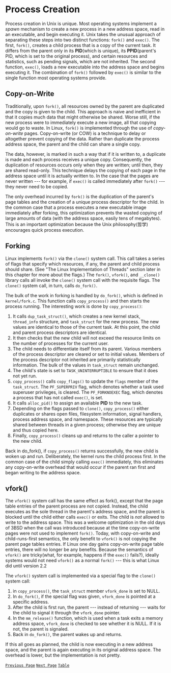 # Process Creation
Process creation in Unix is unique. Most operating systems implement a *spawn* mechanism to create a new process in a new address space, read in an executable, and begin executing it. Unix takes the unusual approach of separating these steps into two distinct functions: `fork()` and `exec()`. The first, `fork()`, creates a child process that is a copy of the current task. It differs from the parent only in its **PID**(which is unique), its **PPID**(parent's PID, which is set to the original process), and certain resources and statistics, such as pending signals, which are not inherited. The second function, `exec()`, loads a new executable into the address space and begins executing it. The combination of `fork()` followed by `exec()` is similar to the single function most operating systems provide.

## Copy-on-Write
Traditionally, upon `fork()`, all resources owned by the parent are duplicated and the copy is given to the child. This approach is naive and inefficient in that it copies much data that might otherwise be shared. Worse still, if the new process were to immediately execute a new image, all that copying would go to waste. In Linux, `fork()` is implemented through the use of *copy-on-write* pages. Copy-on-write (or COW) is a technique to delay or altogether prevent copying of the data. Rather than duplicate the process address space, the parent and the child can share a single copy.

The data, however, is marked in such a way that if it is written to, a duplicate is made and each process receives a unique copy. Consequently, the duplication of resources occurs only when they are written; until then, they are shared read-only. This technique delays the copying of each page in the address space until it is actually written to. In the case that the pages are never written --- for example, if `exec()` is called immediately after `fork()` --- they never need to be copied.

The only overhead incurred by `fork()` is the duplication of the parent's page tables and the creation of a unique process descriptor for the child. In the common case that a process executes a new executable image immediately after forking, this optimization prevents the wasted copying of large amounts of data (with the address space, easily tens of megabytes). This is an important optimization because the Unix philosophy(哲学) encourages quick process execution.

## Forking
Linux implements `fork()` via the `clone()` system call. This call takes a series of flags that specify which resources, if any, the parent and child process should share. (See "The Linux Implementation of Threads" section later in this chapter for more about the flags.) The `fork()`, `vfork()`, and `__clone()` library calls all invoke the `clone()` system call with the requisite flags. The `clone()` system call, in turn, calls `do_fork()`.

The bulk of the work in forking is handled by `do_fork()`, which is defined in `kernel/fork.c`. This function calls `copy_process()` and then starts the process running. The interesting work is done by `copy_process()`:
1. It calls `dup_task_struct()`, which creates a new kernel stack, `thread_info` structure, and `task_struct` for the new process. The new values are identical to those of the current task. At this point, the child and parent process descriptors are identical.
2. It then checks that the new child will not exceed the resource limits on the number of processes for the current user.
3. The child needs to differentiate itself from its parent. Various members of the process descriptor are cleared or set to initial values. Members of the process descriptor not inherited are primarily statistically information. The bulk of the values in `task_struct` remain unchanged.
4. The child's state is set to `TASK_UNINTERRUPTIBLE` to ensure that it does not yet run.
5. `copy_process()` calls `copy_flags()` to update the `flags` member of the `task_struct`. The `PF_SUPERPRIV` flag, which denotes whether a task used superuser privileges, is cleared. The `PF_FORKNOEXEC` flag, which denotes a process that has not called `exec()`, is set.
6. It calls `alloc_pid()` to assign an available **PID** to the new task.
7. Depending on the flags passed to `clone()`, `copy_process()` either duplicates or shares open files, filesystem information, signal handlers, process address space, and namespace. These resources are typically shared between threads in a given process; otherwise they are unique and thus copied here.
8. Finally, `copy_process()` cleans up and returns to the caller a pointer to the new child.

Back in do_fork(), if `copy_process()` returns successfully, the new child is woken up and run. Deliberately, the kernel runs the child process first. In the common case of the child simply calling `exec()` immediately, this eliminates any copy-on-write overhead that would occur if the parent ran first and began writing to the address space.

## vfork()

The `vfork()` system call has the same effect as fork(), except that the page table entries of the parent process are not copied. Instead, the child executes as the sole thread in the parent's address space, and the parent is blocked until the child either calls `exec()` or exits. The child is *not* allowed to write to the address space. This was a welcome optimization in the old days of 3BSD when the call was introduced because at the time copy-on-write pages were not used to implement `fork()`. Today, with copy-on-write and child-runs-first semantics, the only benefit to `vfork()` is not copying the parent page tables entries. If Linux one day gains copy-on-write page table entries, there will no longer be any benefits. Because the semantics of `vfork()` are tricky(what, for example, happens if the `exec()` fails?), ideally systems would not need `vfork()` as a normal `fork()` --- this is what Linux did until version 2.2

The `vfork()` system call is implemented via a special flag to the `clone()` system call:
1. in `copy_process()`, the `task_struct` member `vfork_done` is set to NULL.
2. In `do_fork()`, if the special flag was given, `vfork_done` is pointed at a specific address.
3. After the child is first run, the parent --- instead of returning --- waits for the child to signal it through the `vfork_done` pointer.
4. In the `mm_release()` function, which is used when a task exits a memory address space, `vfork_done` is checked to see whether it is NULL. If it is not, the parent is signaled.
5. Back in `do_fork()`, the parent wakes up and returns.

If this all goes as planned, the child is now executing in a new address space, and the parent is again executing in its original address space. The overhead is lower, but the implementation is not pretty.

[`Previous Page`](process-creation.md) [`Next Page`](linux-implementation-of-threads.md) [`Table`](../README.md)
